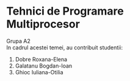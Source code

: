 # Tehnici de Programare Multiprocesor
Grupa A2<br>
In cadrul acestei temei, au contribuit studentii:
1) Dobre Roxana-Elena
2) Galatanu Bogdan-Ioan
3) Ghioc Iuliana-Otilia
